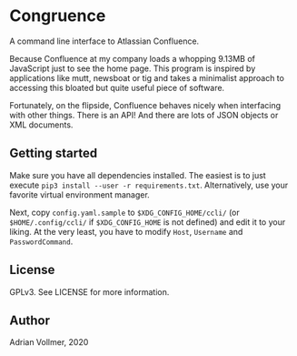 Congruence
==========

A command line interface to Atlassian Confluence.

Because Confluence at my company loads a whopping 9.13MB of JavaScript just
to see the home page. This program is inspired by applications like mutt,
newsboat or tig and takes a minimalist approach to accessing this bloated
but quite useful piece of software.

Fortunately, on the flipside, Confluence behaves nicely when interfacing
with other things. There is an API! And there are lots of JSON objects or
XML documents.

Getting started
---------------

Make sure you have all dependencies installed. The easiest is to just
execute `pip3 install --user -r requirements.txt`. Alternatively, use your
favorite virtual environment manager.

Next, copy `config.yaml.sample` to `$XDG_CONFIG_HOME/ccli/` (or
`$HOME/.config/ccli/` if `$XDG_CONFIG_HOME` is not defined) and edit it to
your liking. At the very least, you have to modify `Host`, `Username` and
`PasswordCommand`.

License
-------

GPLv3. See LICENSE for more information.

Author
------

Adrian Vollmer, 2020
